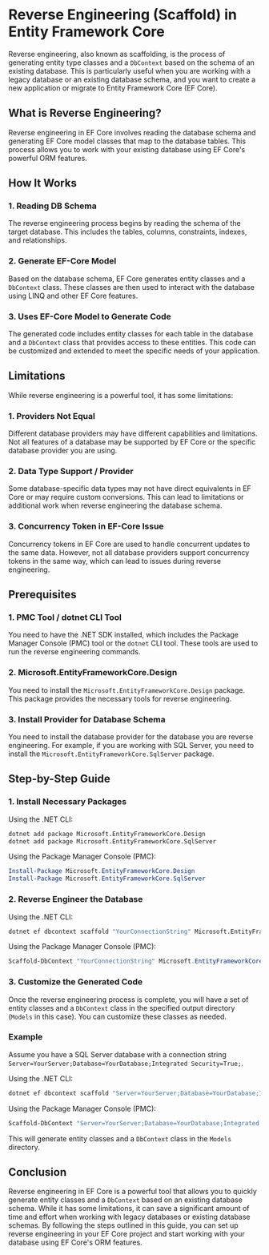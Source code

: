 # Reverse Engineering (Scaffold) in Entity Framework Core

Reverse engineering, also known as scaffolding, is the process of generating entity type classes and a `DbContext` based on the schema of an existing database. This is particularly useful when you are working with a legacy database or an existing database schema, and you want to create a new application or migrate to Entity Framework Core (EF Core).

## What is Reverse Engineering?

Reverse engineering in EF Core involves reading the database schema and generating EF Core model classes that map to the database tables. This process allows you to work with your existing database using EF Core's powerful ORM features.

## How It Works

### 1. Reading DB Schema
The reverse engineering process begins by reading the schema of the target database. This includes the tables, columns, constraints, indexes, and relationships.

### 2. Generate EF-Core Model
Based on the database schema, EF Core generates entity classes and a `DbContext` class. These classes are then used to interact with the database using LINQ and other EF Core features.

### 3. Uses EF-Core Model to Generate Code
The generated code includes entity classes for each table in the database and a `DbContext` class that provides access to these entities. This code can be customized and extended to meet the specific needs of your application.

## Limitations

While reverse engineering is a powerful tool, it has some limitations:

### 1. Providers Not Equal
Different database providers may have different capabilities and limitations. Not all features of a database may be supported by EF Core or the specific database provider you are using.

### 2. Data Type Support / Provider
Some database-specific data types may not have direct equivalents in EF Core or may require custom conversions. This can lead to limitations or additional work when reverse engineering the database schema.

### 3. Concurrency Token in EF-Core Issue
Concurrency tokens in EF Core are used to handle concurrent updates to the same data. However, not all database providers support concurrency tokens in the same way, which can lead to issues during reverse engineering.

## Prerequisites

### 1. PMC Tool / dotnet CLI Tool
You need to have the .NET SDK installed, which includes the Package Manager Console (PMC) tool or the `dotnet` CLI tool. These tools are used to run the reverse engineering commands.

### 2. Microsoft.EntityFrameworkCore.Design
You need to install the `Microsoft.EntityFrameworkCore.Design` package. This package provides the necessary tools for reverse engineering.

### 3. Install Provider for Database Schema
You need to install the database provider for the database you are reverse engineering. For example, if you are working with SQL Server, you need to install the `Microsoft.EntityFrameworkCore.SqlServer` package.

## Step-by-Step Guide

### 1. Install Necessary Packages

Using the .NET CLI:

```sh
dotnet add package Microsoft.EntityFrameworkCore.Design
dotnet add package Microsoft.EntityFrameworkCore.SqlServer
```

Using the Package Manager Console (PMC):

```powershell
Install-Package Microsoft.EntityFrameworkCore.Design
Install-Package Microsoft.EntityFrameworkCore.SqlServer
```

### 2. Reverse Engineer the Database

Using the .NET CLI:

```sh
dotnet ef dbcontext scaffold "YourConnectionString" Microsoft.EntityFrameworkCore.SqlServer -o Models
```

Using the Package Manager Console (PMC):

```powershell
Scaffold-DbContext "YourConnectionString" Microsoft.EntityFrameworkCore.SqlServer -OutputDir Models
```

### 3. Customize the Generated Code

Once the reverse engineering process is complete, you will have a set of entity classes and a `DbContext` class in the specified output directory (`Models` in this case). You can customize these classes as needed.

### Example

Assume you have a SQL Server database with a connection string `Server=YourServer;Database=YourDatabase;Integrated Security=True;`.

Using the .NET CLI:

```sh
dotnet ef dbcontext scaffold "Server=YourServer;Database=YourDatabase;Integrated Security=True;" Microsoft.EntityFrameworkCore.SqlServer -o Models
```

Using the Package Manager Console (PMC):

```powershell
Scaffold-DbContext "Server=YourServer;Database=YourDatabase;Integrated Security=True;" Microsoft.EntityFrameworkCore.SqlServer -OutputDir Models
```

This will generate entity classes and a `DbContext` class in the `Models` directory.

## Conclusion

Reverse engineering in EF Core is a powerful tool that allows you to quickly generate entity classes and a `DbContext` based on an existing database schema. While it has some limitations, it can save a significant amount of time and effort when working with legacy databases or existing database schemas. By following the steps outlined in this guide, you can set up reverse engineering in your EF Core project and start working with your database using EF Core's ORM features.